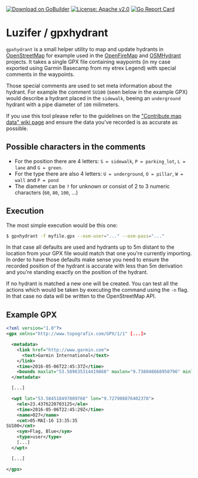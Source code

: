 [![Download on GoBuilder](http://badge.luzifer.io/v1/badge?title=Download%20on&text=GoBuilder)](https://gobuilder.me/github.com/Luzifer/gpxhydrant)
[![License: Apache v2.0](https://badge.luzifer.io/v1/badge?color=5d79b5&title=license&text=Apache+v2.0)](http://www.apache.org/licenses/LICENSE-2.0)
[![Go Report Card](https://goreportcard.com/badge/github.com/Luzifer/gpxhydrant)](https://goreportcard.com/report/github.com/Luzifer/gpxhydrant)

# Luzifer / gpxhydrant

`gpxhydrant` is a small helper utility to map and update hydrants in [OpenStreetMap](https://www.openstreetmap.org/) for example used in the [OpenFireMap](http://openfiremap.org/) and [OSMHydrant](https://www.osmhydrant.org/) projects. It takes a single GPX file containing waypoints (in my case exported using Garmin Basecamp from my etrex Legend) with special comments in the waypoints.

Those special comments are used to set meta information about the hydrant. For example the comment `SU100` (seen below in the example GPX) would describe a hydrant placed in the `sidewalk`, beeing an `underground` hydrant with a pipe diameter of `100` milimeters.

If you use this tool please refer to the guidelines on the ["Contribute map data" wiki page](http://wiki.openstreetmap.org/wiki/Contribute_map_data) and ensure the data you've recorded is as accurate as possible.

## Possible characters in the comments

- For the position there are 4 letters: `S = sidewalk`, `P = parking_lot`, `L = lane` and `G = green`.
- For the type there are also 4 letters: `U = underground`, `O = pillar`, `W = wall` and `P = pond`
- The diameter can be `?` for unknown or consist of 2 to 3 numeric characters (`60`, `80`, `100`, ...)

## Execution

The most simple execution would be this one:

```bash
$ gpxhydrant -f myfile.gpx --osm-user="..." --osm-pass="..."
```

In that case all defaults are used and hydrants up to 5m distant to the location from your GPX file would match that one you're currently importing. In order to have those defaults make sense you need to ensure the recorded position of the hydrant is accurate with less than 5m derivation and you're standing exactly on the position of the hydrant.

If no hydrant is matched a new one will be created. You can test all the actions which would be taken by executing the command using the `-n` flag. In that case no data will be written to the OpenStreetMap API.

## Example GPX

```xml
<?xml version="1.0"?>
<gpx xmlns="http://www.topografix.com/GPX/1/1" [...]>

  <metadata>
    <link href="http://www.garmin.com">
      <text>Garmin International</text>
    </link>
    <time>2016-05-06T22:45:37Z</time>
    <bounds maxlat="53.589635314419866" maxlon="9.738048668950796" minlat="53.570238249376416" minlon="9.699116991832852"/>
  </metadata>

  [...]

  <wpt lat="53.584518497809768" lon="9.727988876402378">
    <ele>23.4376220703125</ele>
    <time>2016-05-06T22:45:29Z</time>
    <name>027</name>
    <cmt>05-MAI-16 13:35:35
SU100</cmt>
    <sym>Flag, Blue</sym>
    <type>user</type>
    [...]
  </wpt>

  [...]

</gpx>
```
